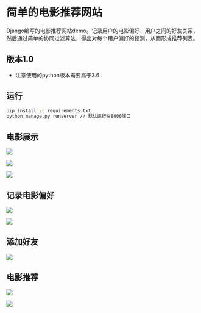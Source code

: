 # 简单的电影推荐网站

Django编写的电影推荐网站demo。记录用户的电影偏好、用户之间的好友关系，然后通过简单的协同过滤算法，得出对每个用户偏好的预测，从而形成推荐列表。

## 版本1.0

- 注意使用的python版本需要高于3.6

## 运行

```bash
pip install -r requirements.txt
python manage.py runserver // 默认运行在8000端口
```

## 电影展示

![](https://tva1.sinaimg.cn/large/e6c9d24egy1h1cyhsvq1hj218o0u0tjg.jpg)

![](https://tva1.sinaimg.cn/large/e6c9d24egy1h1cyezc6cwj218o0u043u.jpg)


![](https://tva1.sinaimg.cn/large/e6c9d24egy1h1cyf0onb5j218o0u0qc1.jpg)

## 记录电影偏好

![](https://tva1.sinaimg.cn/large/e6c9d24egy1h1cyf1r76fj218o0u07g9.jpg)

![](https://tva1.sinaimg.cn/large/e6c9d24egy1h1cyf311xqj218o0u0k39.jpg)

## 添加好友

![](https://tva1.sinaimg.cn/large/e6c9d24egy1h1d5u2ny5lj215r0u0djh.jpg)

## 电影推荐

![](https://tva1.sinaimg.cn/large/e6c9d24egy1h1cyeusdd9j218o0u04an.jpg)

![](https://tva1.sinaimg.cn/large/e6c9d24egy1h1d5u28r36j215r0u011f.jpg)
